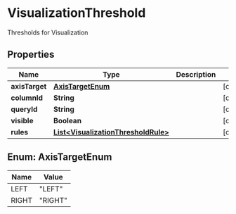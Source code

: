 

# VisualizationThreshold

Thresholds for Visualization

## Properties

| Name | Type | Description | Notes |
|------------ | ------------- | ------------- | -------------|
|**axisTarget** | [**AxisTargetEnum**](#AxisTargetEnum) |  |  [optional] |
|**columnId** | **String** |  |  [optional] |
|**queryId** | **String** |  |  [optional] |
|**visible** | **Boolean** |  |  [optional] |
|**rules** | [**List&lt;VisualizationThresholdRule&gt;**](VisualizationThresholdRule.md) |  |  [optional] |



## Enum: AxisTargetEnum

| Name | Value |
|---- | -----|
| LEFT | &quot;LEFT&quot; |
| RIGHT | &quot;RIGHT&quot; |



